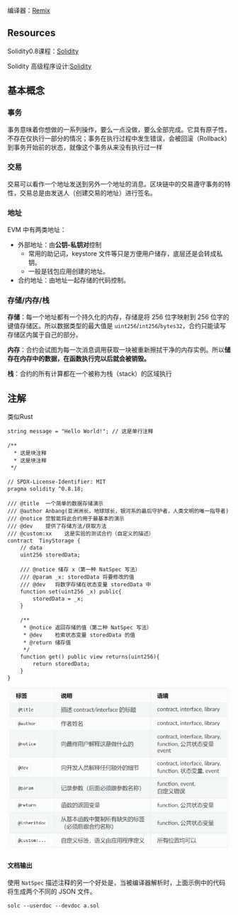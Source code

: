 编译器：[Remix](https://remix.ethereum.org/)

## Resources

Solidity0.8课程：[Solidity](https://www.youtube.com/watch?v=xv9OmztShIw&list=PLO5VPQH6OWdVQwpQfw9rZ67O6Pjfo6q-p&index=1)

Solidity 高级程序设计:[Solidity](https://professional-solidity.readthedocs.io/zh_CN/latest/)

## 基本概念



### 事务

事务意味着你想做的一系列操作，要么一点没做，要么全部完成。它具有原子性，不存在仅执行一部分的情况；事务在执行过程中发生错误，会被回滚（Rollback）到事务开始前的状态，就像这个事务从来没有执行过一样



### 交易

交易可以看作一个地址发送到另外一个地址的消息。区块链中的交易遵守事务的特性，交易总是由发送人（创建交易的地址）进行签名。



### 地址

EVM 中有两类地址：

- 外部地址：由**公钥-私钥对**控制
  - 常用的助记词，keystore 文件等只是方便用户储存，底层还是会转成私钥。
  - 一般是钱包应用创建的地址。
- 合约地址：由地址一起存储的代码控制。



### 存储/内存/栈

**存储**：每一个地址都有一个持久化的内存，存储是将 256 位字映射到 256 位字的键值存储区。所以数据类型的最大值是 `uint256`/`int256`/`bytes32`，合约只能读写存储区内属于自己的部分。

**内存**：合约会试图为每一次消息调用获取一块被重新擦拭干净的内存实例。所以**储存在内存中的数据，在函数执行完以后就会被销毁。**

**栈**：合约的所有计算都在一个被称为栈（stack）的区域执行 



## 注解

类似Rust

```solidity
string message = "Hello World!"; // 这是单行注释

/**
  * 这是块注释
  * 这是块注释
 */

// SPDX-License-Identifier: MIT
pragma solidity ^0.8.18;

/// @title  一个简单的数据存储演示
/// @author Anbang(亚洲洲长，地球球长，银河系的最后守护者，人类文明的唯一指导者)
/// @notice 您智能将此合约用于最基本的演示
/// @dev    提供了存储方法/获取方法
/// @custom:xx    这是实验的测试合约（自定义的描述）
contract  TinyStorage {
    // data
    uint256 storedData;

    /// @notice 储存 x（第一种 NatSpec 写法）
    /// @param _x: storedData 将要修改的值
    /// @dev   将数字存储在状态变量 storedData 中
    function set(uint256 _x) public{
        storedData = _x;
    }

    /**
     * @notice 返回存储的值（第二种 NatSpec 写法）
     * @dev    检索状态变量 storedData 的值
     * @return 储存值
     */
    function get() public view returns(uint256){
        return storedData;
    }
}
```

![image-20230923123411700](assets\image-20230923123411700.png)



#### 文档输出

使用 `NatSpec` 描述注释的另一个好处是，当被编译器解析时，上面示例中的代码将生成两个不同的 JSON 文件。

```
solc --userdoc --devdoc a.sol
```

